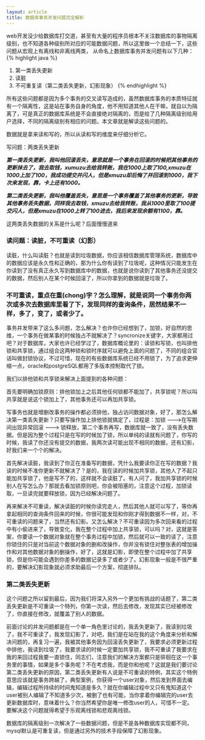 ```yaml
---
layout: article
title: 数据库事务并发问题完全解析
---
```


web开发没少给数据库打交道，甚至有大量的程序员根本不关注数据库的事物隔离级别，也不知道各种级别所对应的可能数据问题，所以这里做一个总结一下，这些问题从宏观上有离线和非离线两类，
从命名上数据库事务并发问题有以下几种：
{% highlight java %}
1. 第一类丢失更新
2. 读脏
3. 不可重复读（第二类丢失更新，幻影现象）
{% endhighlight %}

所有这些问题都是因为多个事务的交叉读写造成的，虽然数据库事务的本质特征就有一个隔离性，这是站在事务自身的角度，他不用知道其他人在干嘛，就自以为隔离了，可是真正的数据库系统是不会直接绝对隔离的，而是给了几种隔离级别给用户选择，不同的隔离级别有相应的问题。本文章就是解读这些问题的。

数据就是拿来读和写的，所以从读和写的维度来仔细分析它。


写问题：两类丢失更新

***第一类丢失更新，我叫他回滚丢失，意思就是一个事务在回滚的时候把其他事务的更新抹去了，我去取钱，xumuzu去给我转账，我在1000上取了100,xmuzu在1000上加了100，我成功提交并闪人，但是xmuzu却后悔了并回滚到1000，我下次来发现，靠，卡上还有1000。***

***第二类丢失更新，我叫他覆盖丢失，意思是一个事务覆盖了其他事务的更新，导致其他事务丢失数据，同样我去取钱，xmuzu去给我转账，我从1000里取了100提交闪人，但是xmuzu在1000上转了100进去，我后来发现余额有1100，靠。***

这两类丢失数据的关系是什么呢？后面慢慢道来

### 读问题：读脏，不可重读（幻影）

读脏，什么叫读脏？也就是读到垃圾数据，你应该相信数据库管理系统，数据库中的数据应该是永久性和正确的，那为什么你有读到了垃圾呢，这种情况只能发生在你读到了没有真正永久写到数据库中的数据，也就是说你读到了其他事务还没提交的数据，然后别人在某个时候回滚了，所以你拿到的数据就是垃圾了。

### 不可重读，重点在重(chong)字？怎么理解，就是说同一个事务你两次或多次去数据库里看了下，发现同样的查询条件，居然结果不一样，多了，变了，或者少了。

事务并发带来了这么多问题，怎么解决？也许你已经想到了，加锁，好自然的思维，一个事务在做某事的时候独占不就解决了？syncronize关键字，大家都用过吧？对于数据库，大家也许已经学过了，数据库概论里的：读锁和写锁，也叫排他锁和共享锁，通过组合这两种锁和锁时序就可以避免上面的问题了，不同的组合官话叫做封锁协议，不过可惜，现在的有些数据库系统已经不用锁了，为了追求更伸缩一点，oracle和postgreSQL都用了多版本控制取代了锁。

我们以排他锁和共享锁来解决上面提到的各种问题：

首先要明确加锁原则：排他锁加上之后其他任何锁都不能加了，共享锁呢？所以叫共享就是说这个锁加上了，其他事务还可以再加共享锁。

写事务也就是增删改事务的操作都必须排他，独占访问数据对象，好了，那怎么解决第一类丢失更新？只要写操作加上排他锁就搞定了，过程是：加锁 --->在写期间出现异常回滚 ---> 锁释放，第二个事务再写，数据库就一致了，没有丢失数据。但是因为整个过程只是在写的时候加了锁，所以单纯的读就有问题了，你写的时候，我读了你还没有提交的数据，我两次读可能出现不相同的数据，还有幻影，好我们来一个个的解决。

首先解决读脏，我读到了你正在准备写的数据，凭什么我要读你正在写的数据？我读的时候不准你更新不就解决了？是的，我在读的时候加共享锁，其他人了不起只能加共享锁了，他是写不了的，这样就不会读脏了。有人问了，我加共享锁的时候别人在写怎么办？那就去看加锁原则吧，你会被阻塞的，注意这个过程，加锁读取，一旦读完就要释放锁，因为已经解决问题了。

再来解决不可重读，解决读脏的时候你读完走人，然后其他人就可以写了，等你再拿起相同的查询条件回来的时候，你很可能发现和你刚才得到数据不一样，对，不可重读的问题来了，当然还有幻影。又怎么解决？不可重读因为多次回来看的过程中有小偷进来了，导致变化，我在整个过程中加上共享锁，可以吗？对，这就是答案，你要读一个数据对象就在整个事务过程中加锁，然后就可以一致的读了，注意你锁住的只是对当前这个数据对象的删和改操作，你并没有锁住对整张表的增加操作和对其他数据对象的删操作，好了，这就是幻影，即使在整个过程中加了共享锁，但是你可能会遇到你差多的数据记录多了或者少了。幻影现象一般是不很严重的，要解决幻影现象就必须求助最后一个方案，彻底排队。

### 第二类丢失更新

这个问题之所以留到最后，因为我们将深入另外一个更加有挑战的话题了，第二类丢失更新是不可重读一个特列，你第一次读，然后去修改，发现其实已经被修改了，你直接在修改，就覆盖了别人的数据。

前面讨论的并发问题都是在一个单一角色里讨论的，我丢失更新了，我读到垃圾了，我不可重读了，我发现幻影了，对吧，我们是在站在我的这个角度来分析和解决问题的，再复习一遍，我被其他事务因为回滚丢失更新了，我要求必须更新过程中排他，我读到垃圾了，我要求读的时候一定要加共享锁，我不可重读了我要求在我的来回过程我要一直锁住，同志们，注意我们的解决方案都只是徘徊在这一个事务里的事情，如果是多个事务呢？不在考虑我，而是你和他呢？这就是我们要讨论第二类丢失更新的原因，第二类丢失更新有人说是不可重读的特例，其实这个特例意思应该就是事务跨越了，典型案例，你获得一个user对象，然后发到界面去编辑，编辑过程所持续的时间鬼知道是多久？就在你编辑过程中又只有鬼知道这个user被别人编辑了不知道多少次，被删了也有可能，当你拿着你编辑完的user去更新数据库时，意味着什么？你当然希望你是唯一修改user的人，可惜不一定。要解决这个问题就得希望于乐观离线锁和悲观离线锁。

数据库的隔离级别一次解决了一些数据问题，但是不是各种数据库实现都不同，mysql默认是可重复读，但是通过另外的技术手段保障了幻影现象。
